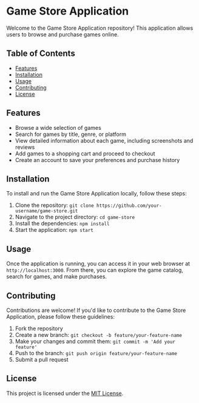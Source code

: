# Game Store Application

Welcome to the Game Store Application repository! This application allows users to browse and purchase games online.

## Table of Contents

- [Features](#features)
- [Installation](#installation)
- [Usage](#usage)
- [Contributing](#contributing)
- [License](#license)

## Features

- Browse a wide selection of games
- Search for games by title, genre, or platform
- View detailed information about each game, including screenshots and reviews
- Add games to a shopping cart and proceed to checkout
- Create an account to save your preferences and purchase history

## Installation

To install and run the Game Store Application locally, follow these steps:

1. Clone the repository: `git clone https://github.com/your-username/game-store.git`
2. Navigate to the project directory: `cd game-store`
3. Install the dependencies: `npm install`
4. Start the application: `npm start`

## Usage

Once the application is running, you can access it in your web browser at `http://localhost:3000`. From there, you can explore the game catalog, search for games, and make purchases.

## Contributing

Contributions are welcome! If you'd like to contribute to the Game Store Application, please follow these guidelines:

1. Fork the repository
2. Create a new branch: `git checkout -b feature/your-feature-name`
3. Make your changes and commit them: `git commit -m 'Add your feature'`
4. Push to the branch: `git push origin feature/your-feature-name`
5. Submit a pull request

## License

This project is licensed under the [MIT License](LICENSE).
